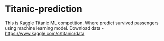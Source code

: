 # Titanic-prediction
This is Kaggle Titanic ML competition. Where predict survived passengers using machine learning model.
Download data - https://www.kaggle.com/c/titanic/data
